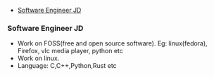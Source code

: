 - [Software Engineer JD](#j)

<a name=j></a>
### Software Engineer JD
- Work on FOSS(free and open source software). Eg: linux(fedora), Firefox, vlc media player, python etc
- Work on linux.
- Language: C,C++,Python,Rust etc
